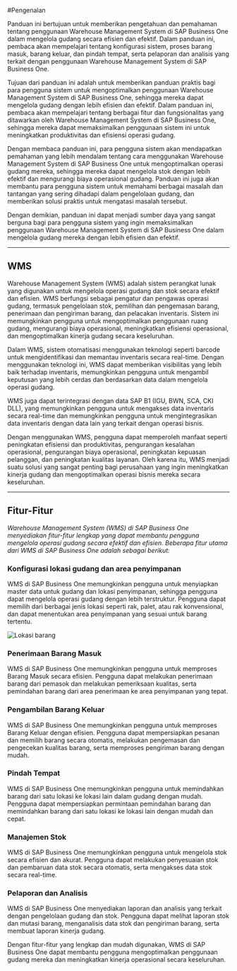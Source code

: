 #Pengenalan

Panduan ini bertujuan untuk memberikan pengetahuan dan pemahaman tentang penggunaan Warehouse Management System di SAP Business One dalam mengelola gudang secara efisien dan efektif. Dalam panduan ini, pembaca akan mempelajari tentang konfigurasi sistem, proses barang masuk, barang keluar, dan pindah tempat, serta pelaporan dan analisis yang terkait dengan penggunaan Warehouse Management System di SAP Business One.

Tujuan dari panduan ini adalah untuk memberikan panduan praktis bagi para pengguna sistem untuk mengoptimalkan penggunaan Warehouse Management System di SAP Business One, sehingga mereka dapat mengelola gudang dengan lebih efisien dan efektif. Dalam panduan ini, pembaca akan mempelajari tentang berbagai fitur dan fungsionalitas yang ditawarkan oleh Warehouse Management System di SAP Business One, sehingga mereka dapat memaksimalkan penggunaan sistem ini untuk meningkatkan produktivitas dan efisiensi operasi gudang.

Dengan membaca panduan ini, para pengguna sistem akan mendapatkan pemahaman yang lebih mendalam tentang cara menggunakan Warehouse Management System di SAP Business One untuk mengoptimalkan operasi gudang mereka, sehingga mereka dapat mengelola stok dengan lebih efektif dan mengurangi biaya operasional gudang. Panduan ini juga akan membantu para pengguna sistem untuk memahami berbagai masalah dan tantangan yang sering dihadapi dalam pengelolaan gudang, dan memberikan solusi praktis untuk mengatasi masalah tersebut.

Dengan demikian, panduan ini dapat menjadi sumber daya yang sangat berguna bagi para pengguna sistem yang ingin memaksimalkan penggunaan Warehouse Management System di SAP Business One dalam mengelola gudang mereka dengan lebih efisien dan efektif.

---

## WMS 

Warehouse Management System (WMS) adalah sistem perangkat lunak yang digunakan untuk mengelola operasi gudang dan stok secara efektif dan efisien. WMS berfungsi sebagai pengatur dan pengawas operasi gudang, termasuk pengelolaan stok, pemilihan dan pengemasan barang, penerimaan dan pengiriman barang, dan pelacakan inventaris. Sistem ini memungkinkan pengguna untuk mengoptimalkan penggunaan ruang gudang, mengurangi biaya operasional, meningkatkan efisiensi operasional, dan mengoptimalkan kinerja gudang secara keseluruhan.

Dalam WMS, sistem otomatisasi menggunakan teknologi seperti barcode untuk mengidentifikasi dan memantau inventaris secara real-time. Dengan menggunakan teknologi ini, WMS dapat memberikan visibilitas yang lebih baik terhadap inventaris, memungkinkan pengguna untuk mengambil keputusan yang lebih cerdas dan berdasarkan data dalam mengelola operasi gudang.


WMS juga dapat terintegrasi dengan data SAP B1 (IGU, BWN, SCA, CKI DLL), yang memungkinkan pengguna untuk mengakses data inventaris secara real-time dan memungkinkan pengguna untuk mengintegrasikan data inventaris dengan data lain yang terkait dengan operasi bisnis.

Dengan menggunakan WMS, pengguna dapat memperoleh manfaat seperti peningkatan efisiensi dan produktivitas, pengurangan kesalahan operasional, pengurangan biaya operasional, peningkatan kepuasan pelanggan, dan peningkatan kualitas layanan. Oleh karena itu, WMS menjadi suatu solusi yang sangat penting bagi perusahaan yang ingin meningkatkan kinerja gudang dan mengoptimalkan operasi bisnis mereka secara keseluruhan.

---


## Fitur-Fitur 

_Warehouse Management System (WMS) di SAP Business One menyediakan fitur-fitur lengkap yang dapat membantu pengguna mengelola operasi gudang secara efektif dan efisien. Beberapa fitur utama dari WMS di SAP Business One adalah sebagai berikut:_


### Konfigurasi lokasi gudang dan area penyimpanan

WMS di SAP Business One memungkinkan pengguna untuk menyiapkan master data untuk gudang dan lokasi penyimpanan, sehingga pengguna dapat mengelola operasi gudang dengan lebih terstruktur. Pengguna dapat memilih dari berbagai jenis lokasi seperti rak, palet, atau rak konvensional, dan dapat menentukan area penyimpanan yang sesuai untuk barang tertentu.


![Lokasi barang](img/wms.png)


### Penerimaan Barang Masuk 
 

WMS di SAP Business One memungkinkan pengguna untuk memproses Barang Masuk secara efisien. Pengguna dapat melakukan penerimaan barang dari pemasok dan melakukan pemeriksaan kualitas, serta pemindahan barang dari area penerimaan ke area penyimpanan yang tepat.



### Pengambilan Barang Keluar 

WMS di SAP Business One memungkinkan pengguna untuk memproses Barang Keluar dengan efisien. Pengguna dapat mempersiapkan pesanan dan memilih barang secara otomatis, melakukan pengemasan dan pengecekan kualitas barang, serta memproses pengiriman barang dengan mudah.


### Pindah Tempat 

WMS di SAP Business One memungkinkan pengguna untuk memindahkan barang dari satu lokasi ke lokasi lain dalam gudang dengan mudah. Pengguna dapat mempersiapkan permintaan pemindahan barang dan memindahkan barang dari satu lokasi ke lokasi lain dengan mudah dan cepat.


### Manajemen Stok 

WMS di SAP Business One memungkinkan pengguna untuk mengelola stok secara efisien dan akurat. Pengguna dapat melakukan penyesuaian stok dan pembaruan data stok secara otomatis, serta mengakses data stok secara real-time.

### Pelaporan dan Analisis 

WMS di SAP Business One menyediakan laporan dan analisis yang terkait dengan pengelolaan gudang dan stok. Pengguna dapat melihat laporan stok dan mutasi barang, menganalisis data stok dan pengiriman barang, serta membuat laporan kinerja gudang.


Dengan fitur-fitur yang lengkap dan mudah digunakan, WMS di SAP Business One dapat membantu pengguna mengoptimalkan penggunaan gudang mereka dan meningkatkan kinerja operasional secara keseluruhan.
